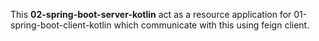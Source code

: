This **02-spring-boot-server-kotlin** act as a resource application for 
01-spring-boot-client-kotlin which communicate with this using feign client. 



